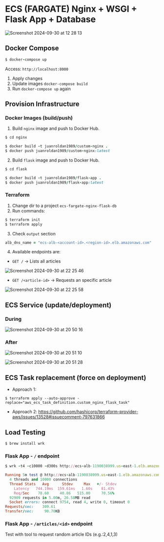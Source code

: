 # ECS (FARGATE) Nginx + WSGI + Flask App + Database

![Screenshot 2024-09-30 at 12 28 13](https://github.com/user-attachments/assets/20bef5c8-8723-40b9-92be-be8427a8ee5e)

## Docker Compose

```ruby
$ docker-compose up
```

Access: `http://localhost:8000`

1. Apply changes
2. Update images `docker-compose build`
3. Run `docker-compose up` again

## Provision Infrastructure

### Docker Images (build/push)

1. Build `nginx` image and push to Docker Hub.

```ruby
$ cd nginx

$ docker build -t juanroldan1989/custom-nginx .
$ docker push juanroldan1989/custom-nginx:latest
```

2. Build `flask` image and push to Docker Hub.

```ruby
$ cd flask

$ docker build -t juanroldan1989/flask-app .
$ docker push juanroldan1989/flask-app:latest
```

### Terraform

1. Change dir to a project `ecs-fargate-nginx-flask-db`
2. Run commands:

```ruby
$ terraform init
$ terraform apply
```

3. Check `output` section

```ruby
alb_dns_name = "ecs-alb-<account-id>.<region-id>.elb.amazonaws.com"
```

4. Available endpoints are:

- `GET /` -> Lists all articles

![Screenshot 2024-09-30 at 22 25 46](https://github.com/user-attachments/assets/b879923f-6fac-443d-9e83-fb141d460068)

- `GET /<article-id>` -> Requests an specific article

![Screenshot 2024-09-30 at 22 25 58](https://github.com/user-attachments/assets/52dab504-2f0a-4db1-8884-e383e9771af3)

## ECS Service (update/deployment)

### During

![Screenshot 2024-09-30 at 20 50 16](https://github.com/user-attachments/assets/2e0b1579-4d1f-4fc8-88db-52434b79de83)

### After

![Screenshot 2024-09-30 at 20 51 10](https://github.com/user-attachments/assets/d1e79a33-3683-41f3-9479-41ac4a35cf9c)

![Screenshot 2024-09-30 at 20 51 28](https://github.com/user-attachments/assets/285fee08-54f3-4dc6-b5e6-d467735ba365)

## ECS Task replacement (force on deployment)

- Approach 1:

```
$ terraform apply --auto-approve -replace="aws_ecs_task_definition.custom_nginx_flask_task"
```

- Approach 2:
  https://github.com/hashicorp/terraform-provider-aws/issues/13528#issuecomment-797631866

## Load Testing

```ruby
$ brew install wrk
```

### Flask App - `/` endpoint

```ruby
$ wrk -t4 -c10000 -d300s http://ecs-alb-1190038999.us-east-1.elb.amazonaws.com

Running 5m test @ http://ecs-alb-1190038999.us-east-1.elb.amazonaws.com
  4 threads and 10000 connections
  Thread Stats   Avg      Stdev     Max   +/- Stdev
    Latency   744.19ms  159.61ms   1.60s    81.43%
    Req/Sec    78.60     40.86   515.00     70.56%
  92909 requests in 5.00m, 26.58MB read
  Socket errors: connect 9754, read 4, write 0, timeout 0
Requests/sec:    309.61
Transfer/sec:     90.70KB
```

### Flask App - `/articles/<id>` endpoint

Test with tool to request random article IDs (e.g.:2,4,1,3)

```ruby

```
